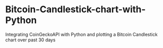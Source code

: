 # Bitcoin-Candlestick-chart-with-Python
Integrating CoinGeckoAPI with Python and plotting a Bitcoin Candlestick chart over past 30 days
